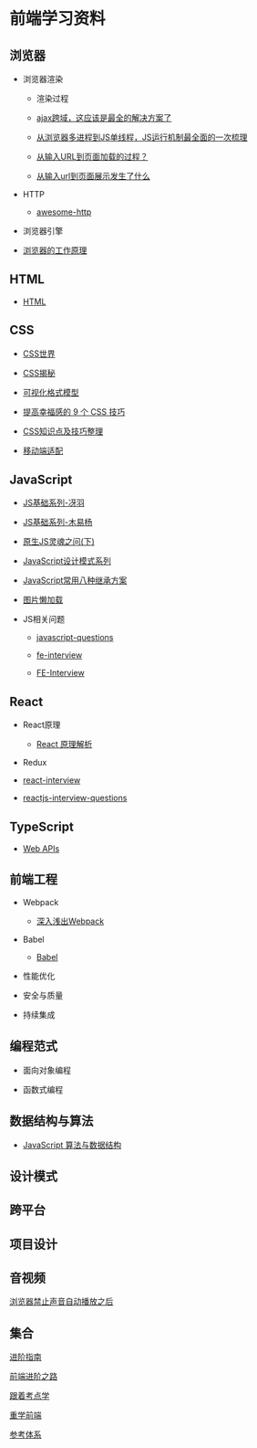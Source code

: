 # 前端学习资料

## 浏览器

  * 浏览器渲染
  
    * 渲染过程
    
    * [ajax跨域，这应该是最全的解决方案了](https://segmentfault.com/a/1190000012469713)

    * [从浏览器多进程到JS单线程，JS运行机制最全面的一次梳理](https://segmentfault.com/a/1190000012925872)

    * [从输入URL到页面加载的过程？](https://segmentfault.com/a/1190000013662126)

    * [从输入url到页面展示发生了什么](https://www.zhiqiang2726.com/2019/08/06/%E9%9D%A2%E8%AF%95%E9%A2%98-%E4%BB%8E%E8%BE%93%E5%85%A5url%E5%88%B0%E9%A1%B5%E9%9D%A2%E5%B1%95%E7%A4%BA%E5%8F%91%E7%94%9F%E4%BA%86%E4%BB%80%E4%B9%88/)
    
  * HTTP
    * [awesome-http](https://github.com/semlinker/awesome-http)
  
  * 浏览器引擎
  
  * [浏览器的工作原理](https://www.html5rocks.com/zh/tutorials/internals/howbrowserswork/)

  
## HTML

  * [HTML](https://developer.mozilla.org/zh-CN/docs/Web/HTML)


## CSS
  * [CSS世界](https://book.douban.com/subject/27615777/)

  * [CSS揭秘](https://book.douban.com/subject/26745943/)

  * [可视化格式模型](https://www.zhiqiang2726.com/2019/03/23/CSS-%E5%8F%AF%E8%A7%86%E5%8C%96%E6%A0%BC%E5%BC%8F%E6%A8%A1%E5%9E%8B/)

  * [提高幸福感的 9 个 CSS 技巧](https://juejin.im/post/5cb45a06f265da03474df54e)

  * [CSS知识点及技巧整理](https://juejin.im/post/6844903567707357197)
  
  * [移动端适配](https://juejin.cn/post/6844903631993454600)


## JavaScript

 * [JS基础系列-冴羽](https://github.com/mqyqingfeng/Blog)
 * [JS基础系列-木易杨](https://github.com/yygmind/blog)
 * [原生JS灵魂之问(下)](https://juejin.cn/post/6844904004007247880)
 * [JavaScript设计模式系列](https://github.com/ZengLingYong/Blog)
 * [JavaScript常用八种继承方案](https://juejin.im/post/5bcb2e295188255c55472db0)
 * [图片懒加载](https://github.com/dwqs/blog/issues/74)
 
 * JS相关问题
 
   * [javascript-questions](https://github.com/yangshun/front-end-interview-handbook/blob/master/contents/zh/javascript-questions.md)
   
   * [fe-interview](https://github.com/haizlin/fe-interview/blob/master/category/js.md)
   
   * [FE-Interview](https://github.com/lgwebdream/FE-Interview)
  

## React
  
  * React原理
    * [React 原理解析](https://yuchengkai.cn/react/)
  
  * Redux
  
  * [react-interview](https://github.com/Pau1fitz/react-interview/blob/master/zh-cn.md)
  
  * [reactjs-interview-questions](https://github.com/semlinker/reactjs-interview-questions)
  

## TypeScript
  * [Web APIs](https://developer.mozilla.org/en-US/docs/Web/API)


## 前端工程

  * Webpack
    * [深入浅出Webpack](http://webpack.wuhaolin.cn/)
  
  * Babel
    * [Babel](https://www.babeljs.cn/docs/)
  
  * 性能优化
  
  * 安全与质量
  
  * 持续集成
  

## 编程范式

  * 面向对象编程
  
  * 函数式编程

## 数据结构与算法
  
  * [JavaScript 算法与数据结构](https://github.com/trekhleb/javascript-algorithms/blob/master/README.zh-CN.md)

## 设计模式

## 跨平台

## 项目设计


## 音视频

[浏览器禁止声音自动播放之后](https://juejin.im/post/5af7129bf265da0b8262df4c)


## 集合
[进阶指南](https://www.cxymsg.com/guide/)

[前端进阶之路](https://yuchengkai.cn/docs/frontend/)

[跟着考点学](https://juejin.im/post/6844903577220349959)

[重学前端](https://time.geekbang.org/column/article/82764)

[参考体系](https://www.processon.com/view/link/5c64d495e4b025fe7c964ca0#map)



